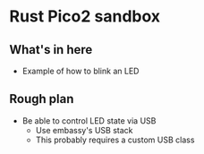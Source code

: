 # Rust Pico2 sandbox

## What's in here

* Example of how to blink an LED

## Rough plan

* Be able to control LED state via USB
    * Use embassy's USB stack
    * This probably requires a custom USB class
